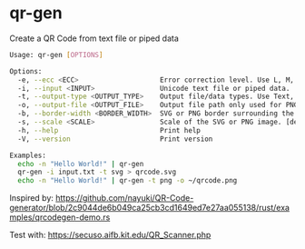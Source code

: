 # qr-gen

Create a QR Code from text file or piped data

```bash
Usage: qr-gen [OPTIONS]

Options:
  -e, --ecc <ECC>                    Error correction level. Use L, M, Q, or H. [default: M]
  -i, --input <INPUT>                Unicode text file or piped data.
  -t, --output-type <OUTPUT_TYPE>    Output file/data types. Use Text, SVG or PNG [default: Text]
  -o, --output-file <OUTPUT_FILE>    Output file path only used for PNG. [default: qrcode.png]
  -b, --border-width <BORDER_WIDTH>  SVG or PNG border surrounding the QR code. [default: 4]
  -s, --scale <SCALE>                Scale of the SVG or PNG image. [default: 10]
  -h, --help                         Print help
  -V, --version                      Print version

Examples:
  echo -n "Hello World!" | qr-gen
  qr-gen -i input.txt -t svg > qrcode.svg
  echo -n "Hello World!" | qr-gen -t png -o ~/qrcode.png
```

Inspired by: https://github.com/nayuki/QR-Code-generator/blob/2c9044de6b049ca25cb3cd1649ed7e27aa055138/rust/examples/qrcodegen-demo.rs

Test with: https://secuso.aifb.kit.edu/QR_Scanner.php
